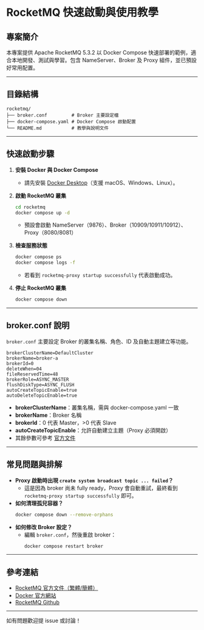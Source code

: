 # RocketMQ 快速啟動與使用教學

## 專案簡介
本專案提供 Apache RocketMQ 5.3.2 以 Docker Compose 快速部署的範例，適合本地開發、測試與學習。包含 NameServer、Broker 及 Proxy 組件，並已預設好常用配置。

---

## 目錄結構

```
rocketmq/
├── broker.conf         # Broker 主要設定檔
├── docker-compose.yaml # Docker Compose 啟動配置
└── README.md           # 教學與說明文件
```

---

## 快速啟動步驟

1. **安裝 Docker 與 Docker Compose**
   - 請先安裝 [Docker Desktop](https://www.docker.com/products/docker-desktop/)（支援 macOS、Windows、Linux）。

2. **啟動 RocketMQ 叢集**
   ```sh
   cd rocketmq
   docker compose up -d
   ```
   - 預設會啟動 NameServer（9876）、Broker（10909/10911/10912）、Proxy（8080/8081）

3. **檢查服務狀態**
   ```sh
   docker compose ps
   docker compose logs -f
   ```
   - 若看到 `rocketmq-proxy startup successfully` 代表啟動成功。

4. **停止 RocketMQ 叢集**
   ```sh
   docker compose down
   ```

---

## broker.conf 說明

`broker.conf` 主要設定 Broker 的叢集名稱、角色、ID 及自動主題建立等功能。

```properties
brokerClusterName=DefaultCluster
brokerName=broker-a
brokerId=0
deleteWhen=04
fileReservedTime=48
brokerRole=ASYNC_MASTER
flushDiskType=ASYNC_FLUSH
autoCreateTopicEnable=true
autoDeleteTopicEnable=true
```
- **brokerClusterName**：叢集名稱，需與 docker-compose.yaml 一致
- **brokerName**：Broker 名稱
- **brokerId**：0 代表 Master，>0 代表 Slave
- **autoCreateTopicEnable**：允許自動建立主題（Proxy 必須開啟）
- 其餘參數可參考 [官方文件](https://rocketmq.apache.org/zh/docs/5.x/)

---

## 常見問題與排解

- **Proxy 啟動時出現 `create system broadcast topic ... failed`？**
  - 這是因為 broker 尚未 fully ready，Proxy 會自動重試，最終看到 `rocketmq-proxy startup successfully` 即可。
- **如何清理孤兒容器？**
  ```sh
  docker compose down --remove-orphans
  ```
- **如何修改 Broker 設定？**
  - 編輯 `broker.conf`，然後重啟 broker：
    ```sh
    docker compose restart broker
    ```

---

## 參考連結
- [RocketMQ 官方文件（繁體/簡體）](https://rocketmq.apache.org/zh/docs/5.x/)
- [Docker 官方網站](https://www.docker.com/)
- [RocketMQ Github](https://github.com/apache/rocketmq)

---

如有問題歡迎提 issue 或討論！ 